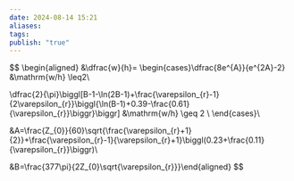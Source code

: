 ```yaml
---
date: 2024-08-14 15:21
aliases: 
tags: 
publish: "true"
---
```

$$
\begin{aligned}
&\dfrac{w}{h}=
\begin{cases}\dfrac{8e^{A}}{e^{2A}-2} &\mathrm{w/h} \leq2\\

\dfrac{2}{\pi}\biggl[B-1-\ln(2B-1)+\frac{\varepsilon_{r}-1}{2\varepsilon_{r}}\biggl\{\ln(B-1)+0.39-\frac{0.61}{\varepsilon_{r}}\biggr\}\biggr] &\mathrm{w/h} \geq 2 \\
\end{cases}\\

&A=\frac{Z_{0}}{60}\sqrt{\frac{\varepsilon_{r}+1}{2}}+\frac{\varepsilon_{r}-1}{\varepsilon_{r}+1}\biggl(0.23+\frac{0.11}{\varepsilon_{r}}\biggr)\\

&B=\frac{377\pi}{2Z_{0}\sqrt{\varepsilon_{r}}}\end{aligned}
$$